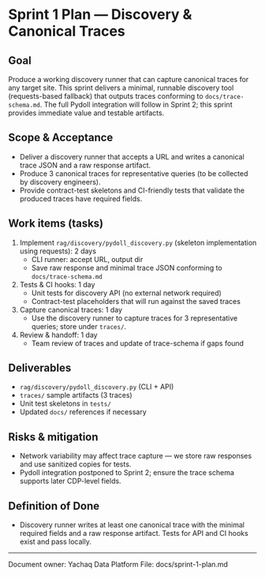 # Sprint 1 Plan — Discovery & Canonical Traces

Goal
----
Produce a working discovery runner that can capture canonical traces for any target site. This sprint delivers a minimal, runnable discovery tool (requests-based fallback) that outputs traces conforming to `docs/trace-schema.md`. The full Pydoll integration will follow in Sprint 2; this sprint provides immediate value and testable artifacts.

Scope & Acceptance
------------------
- Deliver a discovery runner that accepts a URL and writes a canonical trace JSON and a raw response artifact.
- Produce 3 canonical traces for representative queries (to be collected by discovery engineers).
- Provide contract-test skeletons and CI-friendly tests that validate the produced traces have required fields.

Work items (tasks)
-------------------
1. Implement `rag/discovery/pydoll_discovery.py` (skeleton implementation using requests): 2 days
   - CLI runner: accept URL, output dir
   - Save raw response and minimal trace JSON conforming to `docs/trace-schema.md`
2. Tests & CI hooks: 1 day
   - Unit tests for discovery API (no external network required)
   - Contract-test placeholders that will run against the saved traces
3. Capture canonical traces: 1 day
   - Use the discovery runner to capture traces for 3 representative queries; store under `traces/`.
4. Review & handoff: 1 day
   - Team review of traces and update of trace-schema if gaps found

Deliverables
------------
- `rag/discovery/pydoll_discovery.py` (CLI + API)
- `traces/` sample artifacts (3 traces)
- Unit test skeletons in `tests/`
- Updated `docs/` references if necessary

Risks & mitigation
------------------
- Network variability may affect trace capture — we store raw responses and use sanitized copies for tests.
- Pydoll integration postponed to Sprint 2; ensure the trace schema supports later CDP-level fields.

Definition of Done
------------------
- Discovery runner writes at least one canonical trace with the minimal required fields and a raw response artifact. Tests for API and CI hooks exist and pass locally.

---
Document owner: Yachaq Data Platform
File: docs/sprint-1-plan.md
